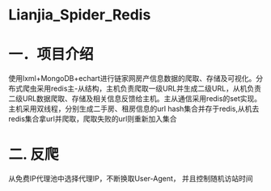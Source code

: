 Lianjia_Spider_Redis
===
# 一．项目介绍<br> 
使用lxml+MongoDB+echart进行链家网房产信息数据的爬取、存储及可视化。分布式爬虫采用redis主-从结构，主机负责爬取一级URL并生成二级URL，从机负责二级URL数据爬取、存储及相关信息反馈给主机。主从通信采用redis的set实现。主机采用双线程，分别生成二手房、租房信息的url hash集合并存于redis,从机去redis集合拿url并爬取，爬取失败的url则重新加入集合<br> 
# 二. 反爬<br> 
从免费IP代理池中选择代理IP，不断换取User-Agent， 并且控制随机访站时间<br>

